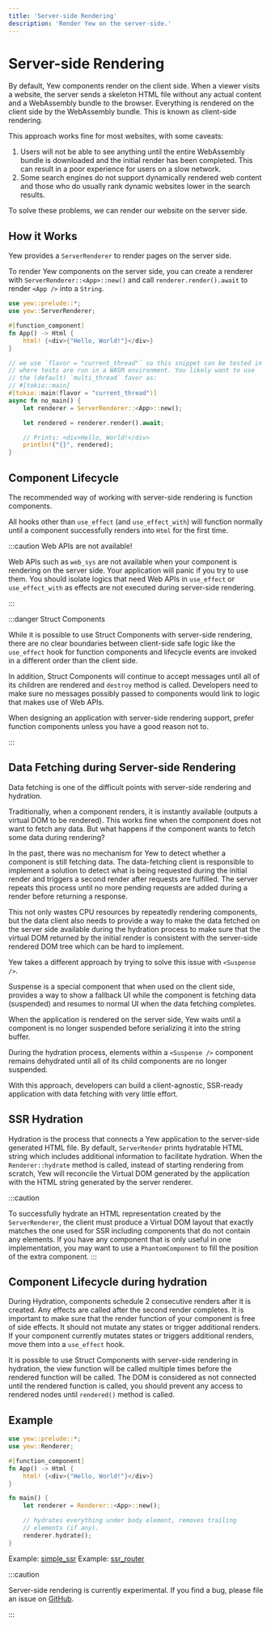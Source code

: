 ```yaml
---
title: 'Server-side Rendering'
description: 'Render Yew on the server-side.'
---
```


# Server-side Rendering

By default, Yew components render on the client side. When a viewer
visits a website, the server sends a skeleton HTML file without any actual
content and a WebAssembly bundle to the browser.
Everything is rendered on the client side by the WebAssembly
bundle. This is known as client-side rendering.

This approach works fine for most websites, with some caveats:

1. Users will not be able to see anything until the entire WebAssembly
   bundle is downloaded and the initial render has been completed.
   This can result in a poor experience for users on a slow network.
2. Some search engines do not support dynamically rendered web content and
   those who do usually rank dynamic websites lower in the search results.

To solve these problems, we can render our website on the server side.

## How it Works

Yew provides a `ServerRenderer` to render pages on the
server side.

To render Yew components on the server side, you can create a renderer
with `ServerRenderer::<App>::new()` and call `renderer.render().await`
to render `<App />` into a `String`.

```rust
use yew::prelude::*;
use yew::ServerRenderer;

#[function_component]
fn App() -> Html {
    html! {<div>{"Hello, World!"}</div>}
}

// we use `flavor = "current_thread"` so this snippet can be tested in CI,
// where tests are run in a WASM environment. You likely want to use
// the (default) `multi_thread` favor as:
// #[tokio::main]
#[tokio::main(flavor = "current_thread")]
async fn no_main() {
    let renderer = ServerRenderer::<App>::new();

    let rendered = renderer.render().await;

    // Prints: <div>Hello, World!</div>
    println!("{}", rendered);
}
```

## Component Lifecycle

The recommended way of working with server-side rendering is
function components.

All hooks other than `use_effect` (and `use_effect_with`)
will function normally until a component successfully renders into `Html`
for the first time.

:::caution Web APIs are not available!

Web APIs such as `web_sys` are not available when your component is
rendering on the server side.
Your application will panic if you try to use them.
You should isolate logics that need Web APIs in `use_effect` or
`use_effect_with` as effects are not executed during server-side rendering.

:::

:::danger Struct Components

While it is possible to use Struct Components with server-side rendering,
there are no clear boundaries between client-side safe logic like the
`use_effect` hook for function components and lifecycle events are invoked
in a different order than the client side.

In addition, Struct Components will continue to accept messages until all of its
children are rendered and `destroy` method is called. Developers need to
make sure no messages possibly passed to components would link to logic
that makes use of Web APIs.

When designing an application with server-side rendering support,
prefer function components unless you have a good reason not to.

:::

## Data Fetching during Server-side Rendering

Data fetching is one of the difficult points with server-side rendering and hydration.

Traditionally, when a component renders, it is instantly available
(outputs a virtual DOM to be rendered). This works fine when the
component does not want to fetch any data. But what happens if the component
wants to fetch some data during rendering?

In the past, there was no mechanism for Yew to detect whether a component is still
fetching data. The data-fetching client is responsible to implement
a solution to detect what is being requested during the initial render and triggers
a second render after requests are fulfilled. The server repeats this process until
no more pending requests are added during a render before returning a response.

This not only wastes CPU resources by repeatedly rendering components,
but the data client also needs to provide a way to make the data fetched on the
server side available during the hydration process to make sure that the
virtual DOM returned by the initial render is consistent with the
server-side rendered DOM tree which can be hard to implement.

Yew takes a different approach by trying to solve this issue with `<Suspense />`.

Suspense is a special component that when used on the client side, provides a
way to show a fallback UI while the component is fetching
data (suspended) and resumes to normal UI when the data fetching completes.

When the application is rendered on the server side, Yew waits until a
component is no longer suspended before serializing it into the string
buffer.

During the hydration process, elements within a `<Suspense />` component
remains dehydrated until all of its child components are no longer
suspended.

With this approach, developers can build a client-agnostic, SSR-ready
application with data fetching with very little effort.

## SSR Hydration

Hydration is the process that connects a Yew application to the
server-side generated HTML file. By default, `ServerRender` prints
hydratable HTML string which includes additional information to facilitate hydration.
When the `Renderer::hydrate` method is called, instead of starting rendering from
scratch, Yew will reconcile the Virtual DOM generated by the application
with the HTML string generated by the server renderer.

:::caution

To successfully hydrate an HTML representation created by the
`ServerRenderer`, the client must produce a Virtual DOM layout that
exactly matches the one used for SSR including components that do not
contain any elements. If you have any component that is only useful in
one implementation, you may want to use a `PhantomComponent` to fill the
position of the extra component.
:::

## Component Lifecycle during hydration

During Hydration, components schedule 2 consecutive renders after it is
created. Any effects are called after the second render completes.
It is important to make sure that the render function of your
component is free of side effects. It should not mutate any states or trigger
additional renders. If your component currently mutates states or triggers
additional renders, move them into a `use_effect` hook.

It is possible to use Struct Components with server-side rendering in
hydration, the view function will be called
multiple times before the rendered function will be called.
The DOM is considered as not connected until the rendered function is called,
you should prevent any access to rendered nodes
until `rendered()` method is called.

## Example

```rust ,ignore
use yew::prelude::*;
use yew::Renderer;

#[function_component]
fn App() -> Html {
    html! {<div>{"Hello, World!"}</div>}
}

fn main() {
    let renderer = Renderer::<App>::new();

    // hydrates everything under body element, removes trailing
    // elements (if any).
    renderer.hydrate();
}
```

Example: [simple_ssr](https://github.com/yewstack/yew/tree/master/examples/simple_ssr)
Example: [ssr_router](https://github.com/yewstack/yew/tree/master/examples/ssr_router)

:::caution

Server-side rendering is currently experimental. If you find a bug, please file
an issue on [GitHub](https://github.com/yewstack/yew/issues/new?assignees=&labels=bug&template=bug_report.md&title=).

:::
